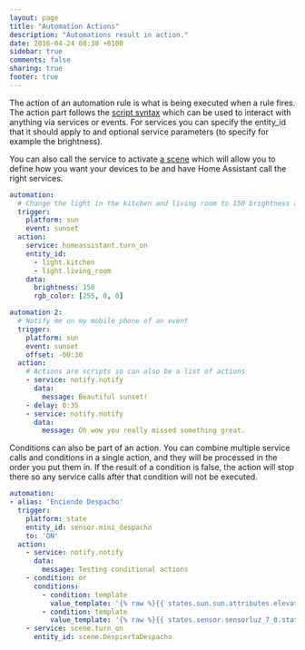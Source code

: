 ```yaml
---
layout: page
title: "Automation Actions"
description: "Automations result in action."
date: 2016-04-24 08:30 +0100
sidebar: true
comments: false
sharing: true
footer: true
---
```


The action of an automation rule is what is being executed when a rule fires. The action part follows the [script syntax] which can be used to interact with anything via services or events. For services you can specify the entity_id that it should apply to and optional service parameters (to specify for example the brightness).

You can also call the service to activate [a scene] which will allow you to define how you want your devices to be and have Home Assistant call the right services.

[script syntax]: /getting-started/scripts/
[a scene]: /components/scene/

```yaml
automation:
  # Change the light in the kitchen and living room to 150 brightness and color red.
  trigger:
    platform: sun
    event: sunset
  action:
    service: homeassistant.turn_on
    entity_id:
      - light.kitchen
      - light.living_room
    data:
      brightness: 150
      rgb_color: [255, 0, 0]

automation 2:
  # Notify me on my mobile phone of an event
  trigger:
    platform: sun
    event: sunset
    offset: -00:30
  action:
    # Actions are scripts so can also be a list of actions
    - service: notify.notify
      data:
        message: Beautiful sunset!
    - delay: 0:35
    - service: notify.notify
      data:
        message: Oh wow you really missed something great.
```

Conditions can also be part of an action. You can combine multiple service calls and conditions in a single action, and they will be processed in the order you put them in. If the result of a condition is false, the action will stop there so any service calls after that condition will not be executed.

```yaml
automation:
- alias: 'Enciende Despacho'
  trigger:
    platform: state
    entity_id: sensor.mini_despacho
    to: 'ON'
  action:
    - service: notify.notify
      data:
        message: Testing conditional actions
    - condition: or
      conditions:
        - condition: template
          value_template: '{% raw %}{{ states.sun.sun.attributes.elevation < 4 }}{% endraw %}'
        - condition: template
          value_template: '{% raw %}{{ states.sensor.sensorluz_7_0.state < 10 }}{% endraw %}'
    - service: scene.turn_on
      entity_id: scene.DespiertaDespacho
```